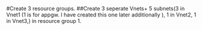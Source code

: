 #Create 3 resource groups.
##Create 3 seperate Vnets+ 5 subnets(3 in Vnet1 (1 is for appgw. I have created this one later additionally ), 1 in Vnet2, 1 in Vnet3,) in resource group 1.
